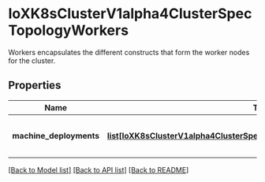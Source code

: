 # IoXK8sClusterV1alpha4ClusterSpecTopologyWorkers

Workers encapsulates the different constructs that form the worker nodes for the cluster.
## Properties
Name | Type | Description | Notes
------------ | ------------- | ------------- | -------------
**machine_deployments** | [**list[IoXK8sClusterV1alpha4ClusterSpecTopologyWorkersMachineDeployments]**](IoXK8sClusterV1alpha4ClusterSpecTopologyWorkersMachineDeployments.md) | MachineDeployments is a list of machine deployments in the cluster. | [optional] 

[[Back to Model list]](../README.md#documentation-for-models) [[Back to API list]](../README.md#documentation-for-api-endpoints) [[Back to README]](../README.md)


